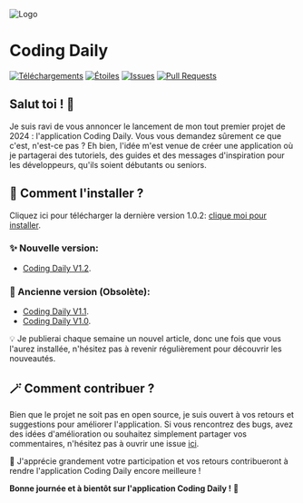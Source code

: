 ![Logo](https://telegra.ph/file/55d3e74c82ad8a66772d9.jpg)
# Coding Daily
[![Téléchargements](https://img.shields.io/github/downloads/anonymmouscoder/Coding-Daily/latest/total)](https://github.com/anonymmouscoder/Coding-Daily/archive/refs/tags/appsv2.zip)
[![Étoiles](https://img.shields.io/github/stars/anonymmouscoder/Coding-Daily)](https://github.com/anonymmouscoder/Coding-Daily/stargazers)
[![Issues](https://img.shields.io/github/issues/anonymmouscoder/Coding-Daily)](https://github.com/anonymmouscoder/Coding-Daily/issues)
[![Pull Requests](https://img.shields.io/github/issues-pr/anonymmouscoder/Coding-Daily)](https://github.com/anonymmouscoder/Coding-Daily/pulls)


## Salut toi ! 👋
Je suis ravi de vous annoncer le lancement de mon tout premier projet de 2024 : l'application Coding Daily. 
Vous vous demandez sûrement ce que c'est, n'est-ce pas ? Eh bien, l'idée m'est venue de créer une application où je partagerai des tutoriels, des guides et des messages d'inspiration pour les développeurs, qu'ils soient débutants ou seniors.

## 📲 Comment l'installer ?

Cliquez ici pour télécharger la dernière version 1.0.2: [clique moi pour installer](https://github.com/anonymmouscoder/Coding-Daily/archive/refs/tags/appsv2.zip).

### ✨ Nouvelle version:
- [Coding Daily V1.2](https://github.com/anonymmouscoder/Coding-Daily/archive/refs/tags/appsv2.zip).

### 🥀 Ancienne version (Obsolète):
- [Coding Daily V1.1](https://github.com/anonymmouscoder/Coding-Daily/releases/tag/apps).
- [Coding Daily V1.0](https://t.me/gestionnaire_fichierbot?start=1869143336AgAD6xMAAljOmVA).

💡 Je publierai chaque semaine un nouvel article, donc une fois que vous l'aurez installée, n'hésitez pas à revenir régulièrement pour découvrir les nouveautés.

## 🪄 Comment contribuer ?

Bien que le projet ne soit pas en open source, je suis ouvert à vos retours et suggestions pour améliorer l'application. Si vous rencontrez des bugs, avez des idées d'amélioration ou souhaitez simplement partager vos commentaires, n'hésitez pas à ouvrir une issue [ici](https://github.com/anonymmouscoder/Coding-Daily/issues).

🤗 J'apprécie grandement votre participation et vos retours contribueront à rendre l'application Coding Daily encore meilleure !

**Bonne journée et à bientôt sur l'application Coding Daily !** 🌟
